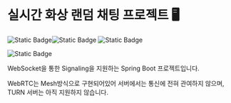# 실시간 화상 랜덤 채팅 프로젝트 :desktop_computer:

![Static Badge](https://img.shields.io/badge/spring_boot-3.3.2-green?style=for-the-badge&logo=springsecurity&color=%236DB33F)![Static Badge](https://img.shields.io/badge/spring_security-6.3.1-green?style=for-the-badge&logo=springsecurity&color=%236DB33F) ![Static Badge](https://img.shields.io/badge/WebRTC-is_used!-green?style=for-the-badge&logo=webrtc&color=%23333333)

![Static Badge](https://img.shields.io/badge/Java-17-green?style=for-the-badge&logo=openjdk&color=%23000000)

WebSocket을 통한 Signaling을 지원하는 Spring Boot 프로젝트입니다.

WebRTC는 Mesh방식으로 구현되어있어 서버에서는 통신에 전혀 관여하지 않으며,  TURN 서버는 아직 지원하지 않습니다.
